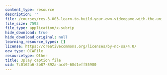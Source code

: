 ```yaml
---
content_type: resource
description: ''
file: /courses/res-3-003-learn-to-build-your-own-videogame-with-the-unity-game-engine-and-microsoft-kinect-january-iap-2017/7c0162a63b87892aacd968d1eff55980_Zqi2n4oZgvk.srt
file_size: 7593
file_type: application/x-subrip
hide_download: true
hide_download_original: null
learning_resource_types: []
license: https://creativecommons.org/licenses/by-nc-sa/4.0/
ocw_type: OCWFile
resourcetype: Other
title: 3play caption file
uid: 7c0162a6-3b87-892a-acd9-68d1eff55980
---
```

